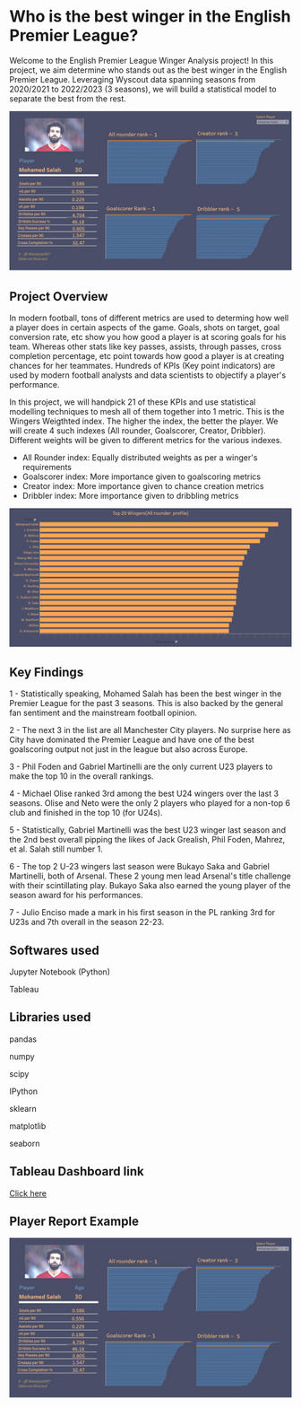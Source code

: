 # Who is the best winger in the English Premier League?

Welcome to the English Premier League Winger Analysis project! In this project, we aim determine who stands out as the best winger in the English Premier League. Leveraging Wyscout data spanning seasons from 2020/2021 to 2022/2023 (3 seasons), we will build a statistical model to separate the best from the rest.

![](https://github.com/WasiShaikh977/PL-Wingers-Weighted-index/blob/main/images/Salah%20report.jpg)

## Project Overview

In modern football, tons of different metrics are used to determing how well a player does in certain aspects of the game. Goals, shots on target, goal conversion rate, etc show you how good a player is at scoring goals for his team. Whereas other stats like key passes, assists, through passes, cross completion percentage, etc point towards how good a player is at creating chances for her teammates. Hundreds of KPIs (Key point indicators) are used by modern football analysts and data scientists to objectify a player's performance.

In this project, we will handpick 21 of these KPIs and use statistical modelling techniques to mesh all of them together into 1 metric. This is the Wingers Weigthted index. The higher the index, the better the player. We will create 4 such indexes (All rounder, Goalscorer, Creator, Dribbler). Different weights will be given to different metrics for the various indexes.
- All Rounder index: Equally distributed weights as per a winger's requirements
- Goalscorer index: More importance given to goalscoring metrics
- Creator index: More importance given to chance creation metrics
- Dribbler index: More importance given to dribbling metrics

![](https://github.com/WasiShaikh977/PL-Wingers-Weighted-index/blob/main/images/All%20Rounders.png)

## Key Findings
1 - Statistically speaking, Mohamed Salah has been the best winger in the Premier League for the past 3 seasons. This is also backed by the general fan sentiment and the mainstream football opinion.


2 - The next 3 in the list are all Manchester City players. No surprise here as City have dominated the Premier League and have one of the best goalscoring output not just in the league but also across Europe.


3 - Phil Foden and Gabriel Martinelli are the only current U23 players to make the top 10 in the overall rankings.


4 - Michael Olise ranked 3rd among the best U24 wingers over the last 3 seasons. Olise and Neto were the only 2 players who played for a non-top 6 club and finished in the top 10 (for U24s).


5 - Statistically, Gabriel Martinelli was the best U23 winger last season and the 2nd best overall pipping the likes of Jack Grealish, Phil Foden, Mahrez, et al. Salah still number 1.


6 - The top 2 U-23 wingers last season were Bukayo Saka and Gabriel Martinelli, both of Arsenal. These 2 young men lead Arsenal's title challenge with their scintillating play. Bukayo Saka also earned the young player of the season award for his performances.


7 - Julio Enciso made a mark in his first season in the PL ranking 3rd for U23s and 7th overall in the season 22-23.

## Softwares used
Jupyter Notebook (Python)

Tableau

## Libraries used
pandas

numpy

scipy

IPython

sklearn

matplotlib

seaborn

## Tableau Dashboard link

[Click here](https://public.tableau.com/app/profile/wasiuddin.shaikh8022/viz/PremierLeagueWingersWeightedindex/Dashboard1?publish=yes)

## Player Report Example

![](https://github.com/WasiShaikh977/PL-Wingers-Weighted-index/blob/main/images/Salah%20report.jpg)
